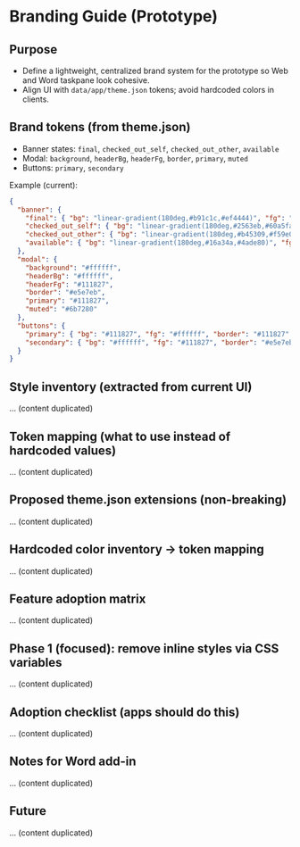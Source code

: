 # Branding Guide (Prototype)

## Purpose
- Define a lightweight, centralized brand system for the prototype so Web and Word taskpane look cohesive.
- Align UI with `data/app/theme.json` tokens; avoid hardcoded colors in clients.

## Brand tokens (from theme.json)
- Banner states: `final`, `checked_out_self`, `checked_out_other`, `available`
- Modal: `background`, `headerBg`, `headerFg`, `border`, `primary`, `muted`
- Buttons: `primary`, `secondary`

Example (current):
```json
{
  "banner": {
    "final": { "bg": "linear-gradient(180deg,#b91c1c,#ef4444)", "fg": "#ffffff", "pillBg": "#7f1d1d", "pillFg": "#ffffff" },
    "checked_out_self": { "bg": "linear-gradient(180deg,#2563eb,#60a5fa)", "fg": "#ffffff", "pillBg": "#1e3a8a", "pillFg": "#ffffff" },
    "checked_out_other": { "bg": "linear-gradient(180deg,#b45309,#f59e0b)", "fg": "#111827", "pillBg": "#92400e", "pillFg": "#ffffff" },
    "available": { "bg": "linear-gradient(180deg,#16a34a,#4ade80)", "fg": "#ffffff", "pillBg": "#166534", "pillFg": "#ffffff" }
  },
  "modal": {
    "background": "#ffffff",
    "headerBg": "#ffffff",
    "headerFg": "#111827",
    "border": "#e5e7eb",
    "primary": "#111827",
    "muted": "#6b7280"
  },
  "buttons": {
    "primary": { "bg": "#111827", "fg": "#ffffff", "border": "#111827" },
    "secondary": { "bg": "#ffffff", "fg": "#111827", "border": "#e5e7eb" }
  }
}
```

## Style inventory (extracted from current UI)
... (content duplicated)

## Token mapping (what to use instead of hardcoded values)
... (content duplicated)

## Proposed theme.json extensions (non-breaking)
... (content duplicated)

## Hardcoded color inventory → token mapping
... (content duplicated)

## Feature adoption matrix
... (content duplicated)

## Phase 1 (focused): remove inline styles via CSS variables
... (content duplicated)

## Adoption checklist (apps should do this)
... (content duplicated)

## Notes for Word add-in
... (content duplicated)

## Future
... (content duplicated)
